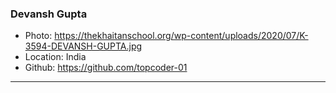 ### Devansh Gupta
- Photo: https://thekhaitanschool.org/wp-content/uploads/2020/07/K-3594-DEVANSH-GUPTA.jpg
- Location: India
- Github: https://github.com/topcoder-01
***
